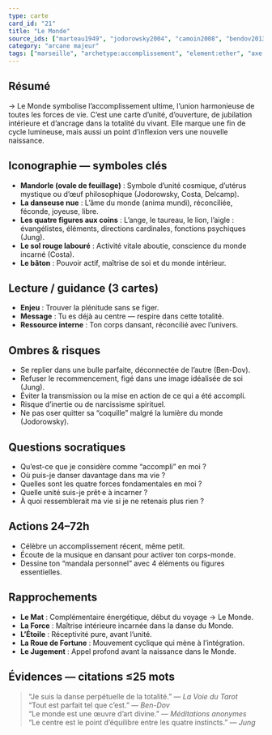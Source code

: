 ```yaml
---
type: carte
card_id: "21"
title: "Le Monde"
source_ids: ["marteau1949", "jodorowsky2004", "camoin2008", "bendov2013", "delcamp2009", "nadolny2021", "jung1954", "meditations_anonymes", "tarot_archetypal_journey"]
category: "arcane majeur"
tags: ["marseille", "archetype:accomplissement", "element:ether", "axe:réalisation", "axe:intégration"]
---
```


## Résumé  
→ Le Monde symbolise l’accomplissement ultime, l’union harmonieuse de toutes les forces de vie. C’est une carte d’unité, d’ouverture, de jubilation intérieure et d’ancrage dans la totalité du vivant. Elle marque une fin de cycle lumineuse, mais aussi un point d’inflexion vers une nouvelle naissance.

## Iconographie — symboles clés  
- **Mandorle (ovale de feuillage)** : Symbole d’unité cosmique, d’utérus mystique ou d’œuf philosophique (Jodorowsky, Costa, Delcamp).  
- **La danseuse nue** : L’âme du monde (anima mundi), réconciliée, féconde, joyeuse, libre.  
- **Les quatre figures aux coins** : L’ange, le taureau, le lion, l’aigle : évangélistes, éléments, directions cardinales, fonctions psychiques (Jung).  
- **Le sol rouge labouré** : Activité vitale aboutie, conscience du monde incarné (Costa).  
- **Le bâton** : Pouvoir actif, maîtrise de soi et du monde intérieur.  

## Lecture / guidance (3 cartes)  
- **Enjeu** : Trouver la plénitude sans se figer.  
- **Message** : Tu es déjà au centre — respire dans cette totalité.  
- **Ressource interne** : Ton corps dansant, réconcilié avec l’univers.

## Ombres & risques  
- Se replier dans une bulle parfaite, déconnectée de l’autre (Ben-Dov).  
- Refuser le recommencement, figé dans une image idéalisée de soi (Jung).  
- Éviter la transmission ou la mise en action de ce qui a été accompli.  
- Risque d’inertie ou de narcissisme spirituel.  
- Ne pas oser quitter sa “coquille” malgré la lumière du monde (Jodorowsky).

## Questions socratiques  
- Qu’est-ce que je considère comme “accompli” en moi ?  
- Où puis-je danser davantage dans ma vie ?  
- Quelles sont les quatre forces fondamentales en moi ?  
- Quelle unité suis-je prêt·e à incarner ?  
- À quoi ressemblerait ma vie si je ne retenais plus rien ?

## Actions 24–72h  
- Célèbre un accomplissement récent, même petit.  
- Écoute de la musique en dansant pour activer ton corps-monde.  
- Dessine ton “mandala personnel” avec 4 éléments ou figures essentielles.  

## Rapprochements  
- **Le Mat** : Complémentaire énergétique, début du voyage → Le Monde.  
- **La Force** : Maîtrise intérieure incarnée dans la danse du Monde.  
- **L’Étoile** : Réceptivité pure, avant l’unité.  
- **La Roue de Fortune** : Mouvement cyclique qui mène à l’intégration.  
- **Le Jugement** : Appel profond avant la naissance dans le Monde.  

## Évidences — citations ≤25 mots  
> “Je suis la danse perpétuelle de la totalité.” — *La Voie du Tarot*  
> “Tout est parfait tel que c’est.” — *Ben-Dov*  
> “Le monde est une œuvre d’art divine.” — *Méditations anonymes*  
> “Le centre est le point d’équilibre entre les quatre instincts.” — *Jung*  
